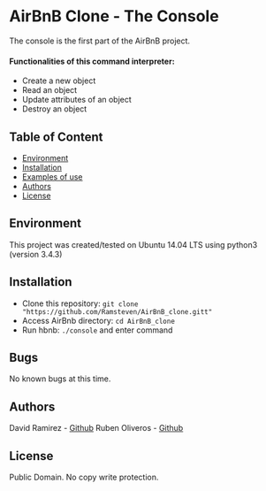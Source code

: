 # AirBnB Clone - The Console
The console is the first part of the AirBnB project.

#### Functionalities of this command interpreter:
* Create a new object
* Read an object
* Update attributes of an object
* Destroy an object

## Table of Content
* [Environment](#environment)
* [Installation](#installation)
* [Examples of use](#examples-of-use)
* [Authors](#authors)
* [License](#license)

## Environment
This project was created/tested on Ubuntu 14.04 LTS using python3 (version 3.4.3)

## Installation
* Clone this repository: `git clone "https://github.com/Ramsteven/AirBnB_clone.gitt"`
* Access AirBnb directory: `cd AirBnB_clone`
* Run hbnb: `./console` and enter command

## Bugs
No known bugs at this time. 

## Authors
David Ramirez - [Github](https://github.com/Ramsteven)
Ruben Oliveros - [Github](https://github.com/rubenoliveros)

## License
Public Domain. No copy write protection.
